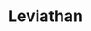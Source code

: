 ---
title: Leviathan
name: leviathan
description: <p>Leviathan is a <a href="https://en.wikipedia.org/wiki/Linear_temporal_logic" target="_blank" rel="noopener noreferrer">Linear Temporal Logic</a> satisfiability checker based on the paper <strong>"A new rule for a traditional tree-style LTL tableau"</strong> by <a href="http://www.csse.uwa.edu.au/%7Emark/research/Online/ltlsattab.html" target="_blank" rel="noopener noreferrer">Mark Reynolds</a>. It is written in C++, and has been optimized to reduce the memory consumption while remaining faithful to the original work. This work has been accepted for publication under the IJCAI16 conference and a preprint of the paper can be found <a href="http://corralx.me/public/leviathan_preprint.pdf" target="_blank" rel="noopener noreferrer">here</a>.</p><p>The supported platform are Windows, Mac OS X and any recent Linux distribution.</p>
image-preview: leviathan.preview.jpg
image-full: leviathan.full.jpg
live-preview: false
platforms: windows,linux,macosx
priority: 30
published: true
layout: page
---